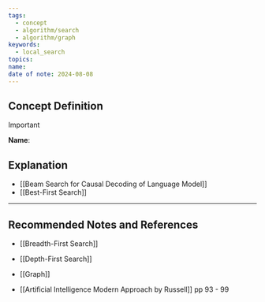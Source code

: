 ```yaml
---
tags:
  - concept
  - algorithm/search
  - algorithm/graph
keywords:
  - local_search
topics: 
name: 
date of note: 2024-08-08
---
```


## Concept Definition

>[!important]
>**Name**: 



## Explanation

- [[Beam Search for Causal Decoding of Language Model]]
- [[Best-First Search]]


-----------
##  Recommended Notes and References


- [[Breadth-First Search]]
- [[Depth-First Search]]
- [[Graph]]

- [[Artificial Intelligence Modern Approach by Russell]] pp 93 - 99